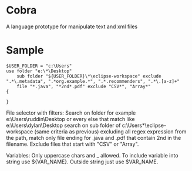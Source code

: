 # Cobra
A language prototype for manipulate text and xml files
# Sample

```
$USER_FOLDER = "c:\Users"
use folder "e:\*\Desktop"
	sub folder "${USER_FOLDER}\*\eclipse-workspace" exclude ".*\.metadata", ".*org.example.*", ".*.recommenders", ".*\.[a-z]+"
	file "*.java", "*2nd*.pdf" exclude "CSV*", "Array*"
{
	
}
```
File selector with filters:
Search on folder for example e:\Users\ruddin\Desktop or every else that match like e:\Users\dylan\Desktop
search on sub folder of c:\Users\*\eclipse-workspace (same criteria as previous) excluding all regex expression from the path,
match only file ending for .java and .pdf that contain 2nd in the filename. Exclude files that start with "CSV" or "Array".

Variables: Only uppercase chars and _ allowed. To include variable into string use ${VAR_NAME}. Outside string just use $VAR_NAME.

